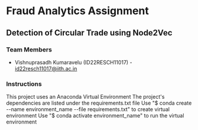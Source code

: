 # Fraud Analytics Assignment
## Detection of Circular Trade using Node2Vec

### Team Members

* Vishnuprasadh Kumaravelu (ID22RESCH11017) - <id22resch11017@iith.ac.in>

### Instructions

This project uses an Anaconda Virtual Environment
The project's dependencies are listed under the requirements.txt file
Use "$ conda create --name environment_name --file requirements.txt" to create virtual environment
Use "$ conda activate environment_name" to run the virtual environment


